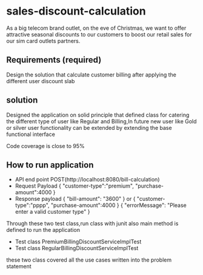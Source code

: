 
# sales-discount-calculation 

As a big telecom brand outlet, on the eve of Christmas, we want to offer attractive seasonal discounts to our
customers to boost our retail sales for our sim card outlets partners.


## Requirements (required)

Design the solution that calculate customer billing after applying the different user discount slab


## solution 

Designed the application on solid principle that defined class for catering the different type of user like Regular and Billing,In future new user like Gold or silver user functionality can be extended by extending the base functional interface

Code coverage is close to 95%

## How to run application

* API end point POST(http://localhost:8080/bill-calculation)
*  Request Payload
    {
    "customer-type":"premium",
    "purchase-amount":4000
    }
 * Response payload 
  {
    "bill-amount": "3600"
  }
  or
  {
    "customer-type":"pppp",
    "purchase-amount":4000
    }
  {
    "errorMessage": "Please enter a valid customer type"
 }


Through these two test class,run class with junit also main method is defined to run the application 

* Test class PremiumBillingDiscountServiceImplTest 
* Test class RegularBillingDiscountServiceImplTest

these two class covered all the use cases written into the problem statement



